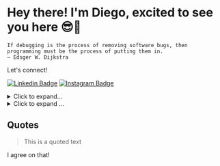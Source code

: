 # Hey there! I'm Diego, excited to see you here 😎👋

```
If debugging is the process of removing software bugs, then programming must be the process of putting them in.
― Edsger W. Dijkstra
```

Let's connect!

[![Linkedin Badge](https://img.shields.io/badge/-Diego%20Nieto-blue?style=flat-square&logo=Linkedin&logoColor=white&link=https://www.linkedin.com/in/diego-nieto/)](https://www.linkedin.com/in/diego-nieto/)
[![Instagram Badge](https://img.shields.io/badge/-Diego%20Nieto-lightgrey?style=flat-square&logo=instagram&logoColor=white&link=https://instagram.com/____diegonieto____/)](https://instagram.com/____diegonieto____)

<details>
  <summary>Click to expand...</summary>
  
  ## Text

  Normal text

  Some **bold** text, bold **with multiple words**

  some *Italic text*

  and some ~~Strikethrough~~ text that isn't working

  ## Links

  This is a [link](https://github.com/diego-nieto-pena/) to my github profile

  ## Images

  My profile picture image ![github profile](https://avatars.githubusercontent.com/u/9864280?v=4)
</details>

<details>
  <summary>Click to expand ...</summary>
  
  ## Lists

  ### Unordered
  - Item 1
  - Item 2
  - Item 3

  ### ordered
  1. First
  2. Second
  3. Third

  ### Self ordered
  1. seventh
  1. Third
  1. First

  ### Nested
  - Item 1
    - Item 1.1
    - Item 1.2
  - Item 2
    - Item 2.1
  - Item 3

  ### Checked
  - [ ] Item 1
  - [ ] Item 2
  - [X] Item 3

  ## Tables

  | Column 1 | Column 2 | Column 3 |
  | :--- | :---: | ---: |
  | Row 1, Column 1 | Row 1, Column 2 | Row 1, Column 3 |
  | Row 2, Column 1 | Row 2, Column 2 | Row 2, Column 3 |
  | Row 3, Column 1 | Row 3, Column 2 | Row 3, Column 3 |

  ## Code

  ### Code line
  A code line `Diego diego = new Diego();` code inside some text

  ### Code block
  ```
  int counter = 0;

  while(counter == 0) {
    System.out.println("Forever");
  }
  ```
</details>

## Quotes

> This is a quoted text

I agree on that!
<!--
**diego-nieto-pena/diego-nieto-pena** is a ✨ _special_ ✨ repository because its `README.md` (this file) appears on your GitHub profile.

Here are some ideas to get you started:

- 🔭 I’m currently working on ...
- 🌱 I’m currently learning ...
- 👯 I’m looking to collaborate on ...
- 🤔 I’m looking for help with ...
- 💬 Ask me about ...
- 📫 How to reach me: ...
- 😄 Pronouns: ...
- ⚡ Fun fact: ...
-->
